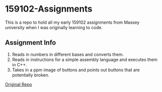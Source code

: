 # 159102-Assignments
This is a repo to hold all my early 159102 assignments from Massey university when I was originally learning to code.

## Assignment Info
1) Reads in numbers in different bases and converts them.
2) Reads in instructions for a simple assembly language and executes them in C++.
3) Takes in a ppm image of buttons and points out buttons that are potentially broken.

[Original Repo](https://github.com/NiamhFerns/course-work)
